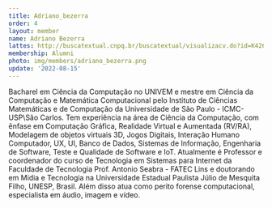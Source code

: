 ```yaml
---
title: Adriano_bezerra
order: 4
layout: member
name: Adriano Bezerra
lattes: http://buscatextual.cnpq.br/buscatextual/visualizacv.do?id=K4266412J2
membership: Alumni
photo: img/members/adriano_bezerra.png
update: '2022-08-15'
---
```


Bacharel em Ciência da Computação no UNIVEM e mestre em Ciência da Computação e Matemática Computacional pelo Instituto de Ciências Matemáticas e de Computação da Universidade de São Paulo - ICMC-USP\São Carlos. Tem experiência na área de Ciência da Computação, com ênfase em Computação Gráfica, Realidade Virtual e Aumentada (RV/RA), Modelagem de objetos virtuais 3D, Jogos Digitais, Interação Humano Computador, UX, UI, Banco de Dados, Sistemas de Informação, Engenharia de Software, Teste e Qualidade de Software e IoT. Atualmente é Professor e coordenador do curso de Tecnologia em Sistemas para Internet da Faculdade de Tecnologia Prof. Antonio Seabra - FATEC Lins e doutorando em Mídia e Tecnologia na Universidade Estadual Paulista Júlio de Mesquita Filho, UNESP, Brasil. Além disso atua como perito forense computacional, especialista em áudio, imagem e vídeo.